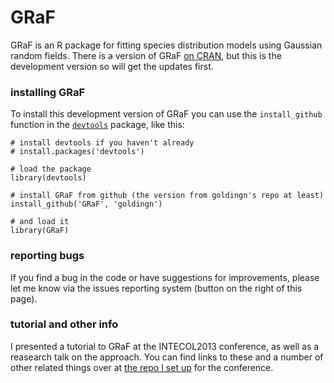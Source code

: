 # GRaF

GRaF is an R package for fitting species distribution models using Gaussian random fields. There is a version of GRaF [on CRAN](http://cran.r-project.org/web/packages/GRaF/index.html), but this is the development version so 
will get the updates first.

### installing GRaF

To install this development version of GRaF you can use the ```install_github``` function in the [```devtools```](http://cran.r-project.org/web/packages/devtools/index.html) package, like this:

```{r}
# install devtools if you haven't already
# install.packages('devtools')

# load the package
library(devtools)

# install GRaF from github (the version from goldingn's repo at least)
install_github('GRaF', 'goldingn')

# and load it
library(GRaF)
```

### reporting bugs
If you find a bug in the code or have suggestions for improvements, please let me know via the issues reporting system (button on the right of this page).


### tutorial and other info
I presented a tutorial to GRaF at the INTECOL2013 conference, as well as a reasearch talk on the approach. You can find links to these and a number of other related things over at [the repo I set up](https://github.com/goldingn/intecol2013) for the conference.